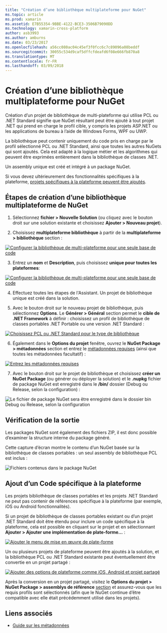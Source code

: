 ```yaml
---
title: "Création d’une bibliothèque multiplateforme pour NuGet"
ms.topic: article
ms.prod: xamarin
ms.assetid: E7B55354-9BBE-4122-BCE3-3506B79090DD
ms.technology: xamarin-cross-platform
author: asb3993
ms.author: amburns
ms.date: 03/23/2017
ms.openlocfilehash: a56cc080ac04c45ef3f0fcc6c7c89096a08beddf
ms.sourcegitcommit: 30055c534d9caf5dffcfdeafd6f08e666fb870a8
ms.translationtype: MT
ms.contentlocale: fr-FR
ms.lasthandoff: 03/09/2018
---
```

# <a name="creating-a-new-multiplatform-library-for-nuget"></a>Création d’une bibliothèque multiplateforme pour NuGet

Création d’un projet de bibliothèque de multi-plateforme qui utilise PCL ou .NET Standard signifie que NuGet résultant peut être ajouté à tout projet .NET qui prend en charge le profil cible, y compris les projets ASP.NET ou les applications de bureau à l’aide de Windows Forms, WPF ou UWP.

La bibliothèque peut contenir uniquement du code pris en charge par le profil sélectionné PCL ou .NET Standard, ainsi que toutes les autres NuGets qui sont ajoutés.
Cela est adapté à la logique métier et les algorithmes qui peuvent être exprimées entièrement dans la bibliothèque de classes .NET.

Un assembly unique est créé et intégré à un package NuGet.

Si vous devez ultérieurement des fonctionnalités spécifiques à la plateforme, [projets spécifiques à la plateforme peuvent être ajoutés](#add-platforms).

## <a name="steps-to-create-a-multiplatform-library-nuget"></a>Étapes de création d’une bibliothèque multiplateforme de NuGet

1. Sélectionnez **fichier > Nouvelle Solution** (ou cliquez avec le bouton droit sur une solution existante et choisissez **Ajouter > Nouveau projet**).

2. Choisissez **multiplateforme bibliothèque** à partir de la **multiplateforme > bibliothèque** section :

  [![](single-codebase-images/mulitplatform-library-sml.png "Configurer la bibliothèque de multi-plateforme pour une seule base de code")](single-codebase-images/mulitplatform-library.png#lightbox)

3. Entrez un **nom** et **Description**, puis choisissez **unique pour toutes les plateformes**:

  [![](single-codebase-images/single-configure-sml.png "Configurer la bibliothèque de multi-plateforme pour une seule base de code")](single-codebase-images/single-configure.png#lightbox)

4. Effectuez toutes les étapes de l'Assistant. Un projet de bibliothèque unique est créé dans la solution.

5. Avec le bouton droit sur le nouveau projet de bibliothèque, puis sélectionnez **Options**. Le **Générer > Général** section permet le **cible de .NET Framework** à définir : choisissez un profil de bibliothèque de classes portables .NET Portable ou une version .NET Standard :

  [![](single-codebase-images/single-choose-type-sml.png "Choisissez PCL ou .NET Standard pour le type de bibliothèque")](single-codebase-images/single-choose-type.png#lightbox)

6. Également dans le **Options du projet** fenêtre, ouvrez le **NuGet Package > métadonnées** section et entrez le [métadonnées requises](~/cross-platform/app-fundamentals/nuget-multiplatform-libraries/metadata.md) (ainsi que toutes les métadonnées facultatif) :

  [![](single-codebase-images/single-metadata-sml.png "Entrez les métadonnées requises")](single-codebase-images/single-metadata.png#lightbox)

7. Avec le bouton droit sur le projet de bibliothèque et choisissez **créer un NuGet Package** (ou générer ou déployer la solution) et le **.nupkg** fichier de package NuGet est enregistré dans le **/bin/** dossier (Debug ou Release, selon la configuration) :

  ![](single-codebase-images/create-nuget-package.png "Le fichier de package NuGet sera être enregistré dans le dossier bin Debug ou Release, selon la configuration")


## <a name="verifying-the-output"></a>Vérification de la sortie

Les packages NuGet sont également des fichiers ZIP, il est donc possible d’examiner la structure interne du package généré.

Cette capture d’écran montre le contenu d’un NuGet basée sur la bibliothèque de classes portables : un seul assembly de bibliothèque PCL est inclus :

![](single-codebase-images/nuget-output.png "Fichiers contenus dans le package NuGet")

<a name="add-platforms" />

## <a name="adding-platform-specific-code"></a>Ajout d’un Code spécifique à la plateforme

Les projets bibliothèque de classes portables et les projets .NET Standard ne peut pas contenir de références spécifique à la plateforme (par exemple, iOS ou Android fonctionnalités).

Si un projet de bibliothèque de classes portables existant ou d’un projet .NET Standard doit être étendu pour inclure un code spécifique à la plateforme, cela est possible en cliquant sur le projet et en sélectionnant **Ajouter > Ajouter une implémentation de plate-forme...** :

[![](single-codebase-images/add-later-sml.png "Ajouter le menu de mise en œuvre de plate-forme")](single-codebase-images/add-later.png#lightbox)

Un ou plusieurs projets de plateforme peuvent être ajoutés à la solution, et la bibliothèque PCL ou .NET Standard existante peut éventuellement être convertie en un projet partagé :

[![](single-codebase-images/add-later-platforms-sml.png "Ajouter des options de plateforme comme iOS, Android et projet partagé")](single-codebase-images/add-later-platforms-sml.png#lightbox)

Après la conversion en un projet partagé, visitez le **Options du projet > NuGet Package > assemblys de référence**
[section](~/cross-platform/app-fundamentals/nuget-multiplatform-libraries/platform-specific.md) et assurez-vous que les requis profils sont sélectionnés (afin que le NuGet continue d’être compatible avec elle était précédemment utilisé dans les projets).


## <a name="related-links"></a>Liens associés

- [Guide sur les métadonnées](~/cross-platform/app-fundamentals/nuget-multiplatform-libraries/metadata.md)
